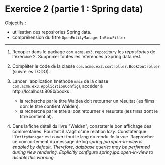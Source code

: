 # Exercice 2 (partie 1 : Spring data)


Objectifs : 
- utilisation des repositories Spring data.
- compréhension du filtre `OpenEntityManagerInViewFilter`
*****


1. Recopier dans le package `com.acme.ex3.repository` les _repositories_ de l'exercice 2. Supprimer toutes les références à Spring data rest.

2. Compléter le code de la classe `com.acme.ex3.controller.BookController` (suivre les TODO).

3. Lancer l'application (méthode `main` de la classe `com.acme.ex3.ApplicationConfig`), accéder  à http://localhost:8080/books :

	* la recherche par le titre Walden doit retourner un résultat (les films dont le titre contient Walden).
	* la recherche par le titre al doit retourner 4 résultats (les films dont le titre contient al).
	
4. Dans la fiche détail du livre "Walden", constater le bon affichage des commentaires. Pourtant il s'agit d'une relation _lazy_. Constater que l'`EntityManager` est ouvert tout le long du rendu de la vue. Rapprocher ce comportement du message de log _spring.jpa.open-in-view is enabled by default. Therefore, database queries may be performed during view rendering. Explicitly configure spring.jpa.open-in-view to disable this warning_
